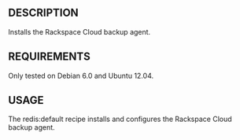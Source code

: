 ## DESCRIPTION

Installs the Rackspace Cloud backup agent.

## REQUIREMENTS

Only tested on Debian 6.0 and Ubuntu 12.04.

## USAGE

The redis:default recipe installs and configures the Rackspace Cloud backup
agent.
